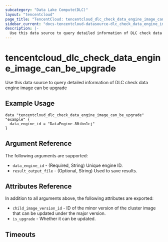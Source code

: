```yaml
---
subcategory: "Data Lake Compute(DLC)"
layout: "tencentcloud"
page_title: "TencentCloud: tencentcloud_dlc_check_data_engine_image_can_be_upgrade"
sidebar_current: "docs-tencentcloud-datasource-dlc_check_data_engine_image_can_be_upgrade"
description: |-
  Use this data source to query detailed information of DLC check data engine image can be upgrade
---
```


# tencentcloud_dlc_check_data_engine_image_can_be_upgrade

Use this data source to query detailed information of DLC check data engine image can be upgrade

## Example Usage

```hcl
data "tencentcloud_dlc_check_data_engine_image_can_be_upgrade" "example" {
  data_engine_id = "DataEngine-80ibn1cj"
}
```

## Argument Reference

The following arguments are supported:

* `data_engine_id` - (Required, String) Unique engine ID.
* `result_output_file` - (Optional, String) Used to save results.

## Attributes Reference

In addition to all arguments above, the following attributes are exported:

* `child_image_version_id` - ID of the minor version of the cluster image that can be updated under the major version.
* `is_upgrade` - Whether it can be updated.


## Timeouts

<no value>


